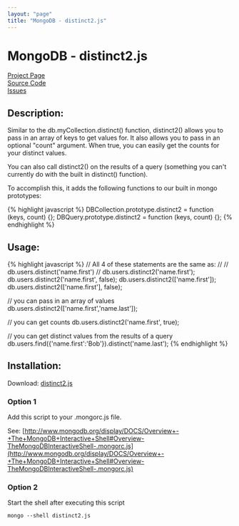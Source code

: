 ```yaml
---
layout: "page"
title: "MongoDB - distinct2.js"
---
```

# MongoDB - distinct2.js #

[Project Page](http://skratchdot.com/projects/mongodb-distinct2/)  
[Source Code](https://github.com/skratchdot/mongodb-distinct2/)  
[Issues](https://github.com/skratchdot/mongodb-distinct2/issues/)  

## Description: ##

Similar to the db.myCollection.distinct() function, distinct2() allows
you to pass in an array of keys to get values for.  It also allows you
to pass in an optional "count" argument.  When true, you can easily get
the counts for your distinct values.

You can also call distinct2() on the results of a query (something you
can't currently do with the built in distinct() function).

To accomplish this, it adds the following functions to our built in mongo prototypes:  

{% highlight javascript %}
DBCollection.prototype.distinct2 = function (keys, count) {};
DBQuery.prototype.distinct2 = function (keys, count) {};
{% endhighlight %}

## Usage: ##

{% highlight javascript %}
// All 4 of these statements are the same as:
//
//     db.users.distinct('name.first')
//
db.users.distinct2('name.first');
db.users.distinct2('name.first', false);
db.users.distinct2(['name.first']);
db.users.distinct2(['name.first'], false);

// you can pass in an array of values
db.users.distinct2(['name.first','name.last']);

// you can get counts
db.users.distinct2('name.first', true);

// you can get distinct values from the results of a query
db.users.find({'name.first':'Bob'}).distinct('name.last');
{% endhighlight %}

## Installation: ##

Download: [distinct2.js](https://github.com/skratchdot/mongodb-distinct2/raw/master/distinct2.js)

### Option 1 ###

Add this script to your .mongorc.js file.  

See: [http://www.mongodb.org/display/DOCS/Overview+-+The+MongoDB+Interactive+Shell#Overview-TheMongoDBInteractiveShell-.mongorc.js](http://www.mongodb.org/display/DOCS/Overview+-+The+MongoDB+Interactive+Shell#Overview-TheMongoDBInteractiveShell-.mongorc.js)

### Option 2 ###

Start the shell after executing this script  

    mongo --shell distinct2.js
